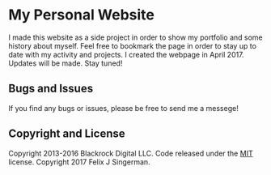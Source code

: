 # My Personal Website


I made this website as a side project in order to show my portfolio and some history about myself. Feel free to bookmark the page in order to stay up to date with my activity and projects. I created the webpage in April 2017. Updates will be made. Stay tuned!


## Bugs and Issues

If you find any bugs or issues, please be free to send me a messege!


## Copyright and License

Copyright 2013-2016 Blackrock Digital LLC. Code released under the [MIT](https://github.com/BlackrockDigital/startbootstrap-agency/blob/gh-pages/LICENSE) license.
Copyright 2017 Felix J Singerman.
